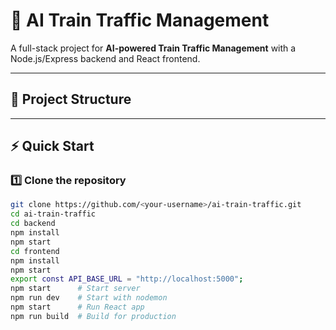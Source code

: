 # 🚆 AI Train Traffic Management

A full-stack project for **AI-powered Train Traffic Management** with a Node.js/Express backend and React frontend.  

---

## 📂 Project Structure


---

## ⚡ Quick Start

### 1️⃣ Clone the repository
```bash
git clone https://github.com/<your-username>/ai-train-traffic.git
cd ai-train-traffic
cd backend
npm install
npm start
cd frontend
npm install
npm start
export const API_BASE_URL = "http://localhost:5000";
npm start      # Start server
npm run dev    # Start with nodemon
npm start      # Run React app
npm run build  # Build for production
